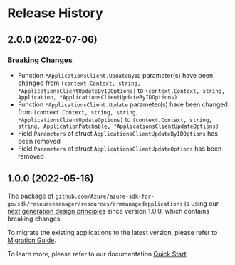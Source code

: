# Release History

## 2.0.0 (2022-07-06)
### Breaking Changes

- Function `*ApplicationsClient.UpdateByID` parameter(s) have been changed from `(context.Context, string, *ApplicationsClientUpdateByIDOptions)` to `(context.Context, string, Application, *ApplicationsClientUpdateByIDOptions)`
- Function `*ApplicationsClient.Update` parameter(s) have been changed from `(context.Context, string, string, *ApplicationsClientUpdateOptions)` to `(context.Context, string, string, ApplicationPatchable, *ApplicationsClientUpdateOptions)`
- Field `Parameters` of struct `ApplicationsClientUpdateByIDOptions` has been removed
- Field `Parameters` of struct `ApplicationsClientUpdateOptions` has been removed


## 1.0.0 (2022-05-16)

The package of `github.com/Azure/azure-sdk-for-go/sdk/resourcemanager/resources/armmanagedapplications` is using our [next generation design principles](https://azure.github.io/azure-sdk/general_introduction.html) since version 1.0.0, which contains breaking changes.

To migrate the existing applications to the latest version, please refer to [Migration Guide](https://aka.ms/azsdk/go/mgmt/migration).

To learn more, please refer to our documentation [Quick Start](https://aka.ms/azsdk/go/mgmt).